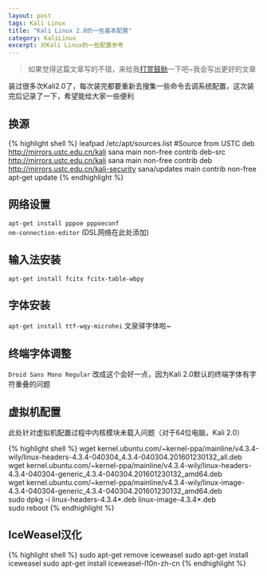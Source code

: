 ```yaml
---
layout: post
tags: Kali Linux
title: "Kali Linux 2.0的一些基本配置"
category: KaliLinux
excerpt: 对Kali Linux的一些配置参考
---
```


> 如果觉得这篇文章写的不错，来给我[打赏鼓励](https://github.com/miaochiahao/miaochiahao.github.io/blob/master/pictures/alipay.jpg)一下吧~我会写出更好的文章

装过很多次Kali2.0了，每次装完都要重新去搜集一些命令去调系统配置，这次装完后记录了一下，希望能给大家一些便利

## 换源

{% highlight shell %}
leafpad /etc/apt/sources.list
#Source from USTC
deb http://mirrors.ustc.edu.cn/kali sana main non-free contrib
deb-src http://mirrors.ustc.edu.cn/kali sana main non-free contrib
deb http://mirrors.ustc.edu.cn/kali-security sana/updates main contrib non-free
apt-get update
{% endhighlight %}

## 网络设置

`apt-get install pppoe pppoeconf`   
`nm-connection-editor` (DSL网络在此处添加)

## 输入法安装

`apt-get install fcitx fcitx-table-wbpy`


## 字体安装

`apt-get install ttf-wqy-microhei` 文泉驿字体啦~

## 终端字体调整

`Droid Sans Mono Regular` 改成这个会好一点，因为Kali 2.0默认的终端字体有字符重叠的问题

## 虚拟机配置

此处针对虚拟机配置过程中内核模块未载入问题（对于64位电脑，Kali 2.0）

{% highlight shell %}
wget kernel.ubuntu.com/~kernel-ppa/mainline/v4.3.4-wily/linux-headers-4.3.4-040304_4.3.4-040304.201601230132_all.deb  
wget kernel.ubuntu.com/~kernel-ppa/mainline/v4.3.4-wily/linux-headers-4.3.4-040304-generic_4.3.4-040304.201601230132_amd64.deb  
wget kernel.ubuntu.com/~kernel-ppa/mainline/v4.3.4-wily/linux-image-4.3.4-040304-generic_4.3.4-040304.201601230132_amd64.deb  
sudo dpkg -i linux-headers-4.3.4*.deb linux-image-4.3.4*.deb  
sudo reboot
{% endhighlight %}

## IceWeasel汉化

{% highlight shell %}
sudo apt-get remove iceweasel
sudo apt-get install iceweasel
sudo apt-get install iceweasel-l10n-zh-cn
{% endhighlight %}